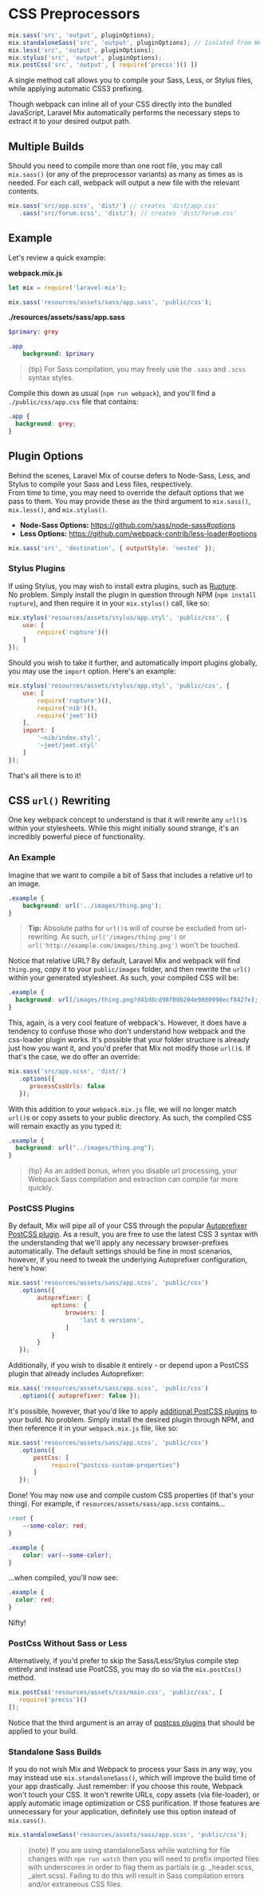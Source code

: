 # CSS Preprocessors

```js
mix.sass('src', 'output', pluginOptions);
mix.standaloneSass('src', 'output', pluginOptions); // Isolated from Webpack build.
mix.less('src', 'output', pluginOptions);
mix.stylus('src', 'output', pluginOptions);
mix.postCss('src', 'output', [ require('precss')() ])
```

A single method call allows you to compile your Sass, Less, or Stylus files, while applying automatic CSS3 prefixing.

Though webpack can inline all of your CSS directly into the bundled JavaScript, Laravel Mix automatically performs the necessary steps to extract it to your desired output path.

## Multiple Builds

Should you need to compile more than one root file, you may call `mix.sass()` (or any of the preprocessor variants) as many as times as is needed. For each call, webpack will output a new file with the relevant contents.

```js
mix.sass('src/app.scss', 'dist/') // creates 'dist/app.css'
   .sass('src/forum.scss', 'dist/'); // creates 'dist/forum.css'
```

## Example

Let's review a quick example:

**webpack.mix.js**

```js
let mix = require('laravel-mix');

mix.sass('resources/assets/sass/app.sass', 'public/css');
```

**./resources/assets/sass/app.sass**

```sass
$primary: grey

.app
    background: $primary
```

> {tip} For Sass compilation, you may freely use the `.sass` and `.scss` syntax styles.

Compile this down as usual \(`npm run webpack`\), and you'll find a `./public/css/app.css` file that contains:

```css
.app {
  background: grey;
}
```

## Plugin Options

Behind the scenes, Laravel Mix of course defers to Node-Sass, Less, and Stylus to compile your Sass and Less files, respectively.  
From time to time, you may need to override the default options that we pass to them. You may provide these as the third argument to `mix.sass()`, `mix.less()`, and `mix.stylus()`.

- **Node-Sass Options:** https://github.com/sass/node-sass#options
- **Less Options:** https://github.com/webpack-contrib/less-loader#options

```js
mix.sass('src', 'destination', { outputStyle: 'nested' });
```

### Stylus Plugins

If using Stylus, you may wish to install extra plugins, such as [Rupture](https://github.com/jescalan/rupture).  
No problem. Simply install the plugin in question through NPM (`npm install rupture`), and then require it in your `mix.stylus()` call, like so:

```js
mix.stylus('resources/assets/stylus/app.styl', 'public/css', {
    use: [
        require('rupture')()
    ]
});
```

Should you wish to take it further, and automatically import plugins globally, you may use the `import` option. Here's an example:

```js
mix.stylus('resources/assets/stylus/app.styl', 'public/css', {
    use: [
        require('rupture')(),
        require('nib')(),
        require('jeet')()
    ],
    import: [
        '~nib/index.styl',
        '~jeet/jeet.styl'
    ]
});
```

That's all there is to it!


## CSS `url()` Rewriting

One key webpack concept to understand is that it will rewrite any `url()`s within your stylesheets. While this might initially sound strange, it's an incredibly powerful piece of functionality.

### An Example

Imagine that we want to compile a bit of Sass that includes a relative url to an image.

```scss
.example {
    background: url('../images/thing.png');
}
```

> **Tip:** Absolute paths for `url()`s will of course be excluded from url-rewriting. As such, `url('/images/thing.png')` or `url('http://example.com/images/thing.png')` won't be touched.

Notice that relative URL? By default, Laravel Mix and webpack will find `thing.png`, copy it to your `public/images` folder, and then rewrite the `url()` within your generated stylesheet. As such, your compiled CSS will be:

```css
.example {
  background: url(/images/thing.png?d41d8cd98f00b204e9800998ecf8427e);
}
```

This, again, is a very cool feature of webpack's. However, it does have a tendency to confuse those who don't understand how webpack and the css-loader plugin works. It's possible that your folder structure is already just how you want it, and you'd prefer that Mix not modify those `url()`s. If that's the case, we do offer an override:

```js
mix.sass('src/app.scss', 'dist/')
   .options({
      processCssUrls: false
   });
```

With this addition to your `webpack.mix.js` file, we will no longer match `url()`s or copy assets to your public directory. As such, the compiled CSS will remain exactly as you typed it:

```css
.example {
  background: url("../images/thing.png");
}
```

> {tip} As an added bonus, when you disable url processing, your Webpack Sass compilation and extraction can compile far more quickly.

### PostCSS Plugins

By default, Mix will pipe all of your CSS through the popular [Autoprefixer PostCSS plugin](https://github.com/postcss/autoprefixer).
As a result, you are free to use the latest CSS 3 syntax with the understanding that we'll apply any necessary browser-prefixes automatically.
The default settings should be fine in most scenarios, however, if you need to tweak the underlying Autoprefixer configuration, here's how:

```js
mix.sass('resources/assets/sass/app.scss', 'public/css')
   .options({
        autoprefixer: {
            options: {
                browsers: [
                    'last 6 versions',
                ]
            }
        }
   });
```

Additionally, if you wish to disable it entirely - or depend upon a PostCSS plugin that already includes Autoprefixer:

```js
mix.sass('resources/assets/sass/app.scss', 'public/css')
   .options({ autoprefixer: false });
```

It's possible, however, that you'd like to apply [additional PostCSS plugins](https://github.com/postcss/postcss/blob/master/docs/plugins.md) to your build. No problem. Simply install the desired plugin through NPM, and then reference it in your `webpack.mix.js` file, like so:

```js
mix.sass('resources/assets/sass/app.scss', 'public/css')
   .options({
       postCss: [
            require("postcss-custom-properties")
       ]
   });
```

Done! You may now use and compile custom CSS properties (if that's your thing). For example, if `resources/assets/sass/app.scss` contains...

```css
:root {
    --some-color: red;
}

.example {
    color: var(--some-color);
}
```

...when compiled, you'll now see:

```css
.example {
  color: red;
}
```

Nifty!

### PostCss Without Sass or Less

Alternatively, if you'd prefer to skip the Sass/Less/Stylus compile step entirely and instead use PostCSS, you may do so via the `mix.postCss()` method.

```js
mix.postCss('resources/assets/css/main.css', 'public/css', [
   require('precss')()
]);
```

Notice that the third argument is an array of [postcss plugins](https://github.com/postcss/postcss#plugins) that should be applied to your build.

### Standalone Sass Builds

If you do not wish Mix and Webpack to process your Sass in any way, you may instead use `mix.standaloneSass()`, which will improve the build time of your app drastically. Just remember: if you choose this route, Webpack won't touch your CSS. It won't rewrite URLs, copy assets (via file-loader), or apply automatic image optimization or CSS purification. If those features are unnecessary for your application, definitely use this option instead of `mix.sass()`.

```js
mix.standaloneSass('resources/assets/sass/app.scss', 'public/css');
```

> {note} If you are using standaloneSass while watching for file changes with `npm run watch` then you will need to prefix imported files with underscores in order to flag them as partials (e.g. _header.scss, _alert.scss). Failing to do this will result in Sass compilation errors and/or extraneous CSS files.
